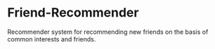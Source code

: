 # Friend-Recommender
Recommender system for recommending new friends on the basis of common interests and friends.

